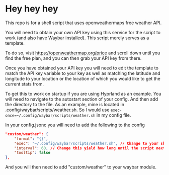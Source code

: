 # Hey hey hey

This repo is for a shell script that uses openweathermaps free weather API.

You will need to obtain your own API key using this service for the script to work (and also have Waybar installed). This script merely serves as a template. 

To do so, visit https://openweathermap.org/price and scroll down until you find the free plan, and you can then grab your API key from there.

Once you have obtained your API key you will need to edit the template to match the API key variable to your key as well as matching the latitude and longitude to your location or the location of which you would like to get the current stats from.

To get this to work on startup if you are using Hyprland as an example. You will need to navigate to the autostart section of your config. And then add the directory to the file.
As an example, mine is located in .config/waybar/scripts/weather.sh. So I would use ```exec-once=~/.config/waybar/scripts/weather.sh``` in my config file.

In your config.jsonc you will need to add the following to the config

```json
"custom/weather": {
	"format": "{}",
	"exec": "~/.config/waybar/scripts/weather.sh", // Change to your shell script directory.
	"interval": 60, // Change this yield how long until the script next executes in seconds.
	"tooltip": false
},
```

And you will then need to add "custom/weather" to your waybar module.